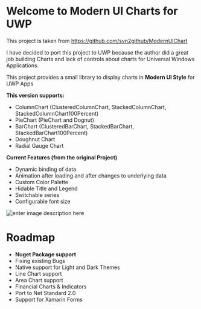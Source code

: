 

# Welcome to Modern UI Charts for UWP

This project is taken from 
https://github.com/svn2github/ModernUIChart


I have decided to port this project to UWP because the author did a great job building Charts and lack of controls about charts  for Universal Windows Applications.

This project provides a small library to display charts in **Modern UI Style** for UWP Apps

**This version supports:**

 - ColumnChart (ClusteredColumnChart, StackedColumnChart, StackedColumnChart100Percent)
 - PieChart (PieChart and Dognut)
 - BarChart (ClusteredBarChart, StackedBarChart, StackedBarChart100Percent)
 - Doughnut Chart
 - Radial Gauge Chart

**Current Features (from the original Project)**

 - Dynamic binding of data
 - Animation after loading and after changes to underlying data
 - Custom Color Palette
 - Hidable Title and Legend
 - Switchable series
 - Configurable font size



![enter image description here](https://lh3.googleusercontent.com/5yu-ezTisEdoYwpiQWrFa--6SLdox_IA9sq93i4d89bh2knaMIk00uZ8zYr0WpOSX_dld96ZXIDp)

# Roadmap
 - **Nuget Package support**
 - Fixing existing Bugs
 - Native support for Light and Dark Themes 
 - Line Chart support
 - Area Chart support
 - Financial Charts & Indicators
 - Port to Net Standard 2.0
 - Support for Xamarin Forms


<!--stackedit_data:
eyJoaXN0b3J5IjpbLTI3NjQ5MDQzNSwxNDcyMDEwMjg3LDUxMj
U0MTEzNSwtNDcxODE4OTVdfQ==
-->
